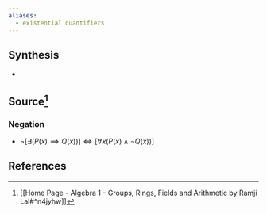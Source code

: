 ```yaml
---
aliases:
  - existential quantifiers
---
```

## Synthesis
- 
## Source[^1]
### Negation
- $\lnot[\exists (P(x) \implies Q(x))] \iff [\forall x(P(x) \land \lnot Q(x))]$

## References

[^1]: [[Home Page - Algebra 1 - Groups, Rings, Fields and Arithmetic by Ramji Lal#^n4jyhw]]